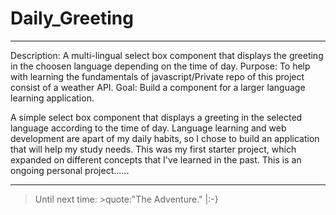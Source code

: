 # Daily_Greeting

---

Description: A multi-lingual select box component that displays the greeting in the choosen language depending on the time of day.
Purpose: To help with learning the fundamentals of javascript/Private repo of this project consist of a weather API. 
Goal: Build a component for a larger language learning application.

A simple select box component that displays a greeting in the selected language according to the time of day. Language 
learning and web development are apart of my daily habits, so I chose to build an application that will help my study needs. This 
was my first starter project, which expanded on different concepts that I've learned in the past. This is an ongoing personal
project...... 

---

> Until next time: >quote:"The Adventure." |:-}
